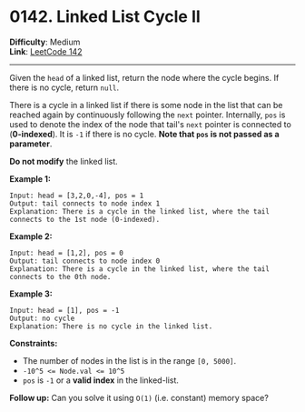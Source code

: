 # 0142. Linked List Cycle II

**Difficulty**: Medium  
**Link**: [LeetCode 142](https://leetcode.com/problems/linked-list-cycle-ii/)

---

Given the `head` of a linked list, return the node where the cycle begins. If there is no cycle, return `null`.

There is a cycle in a linked list if there is some node in the list that can be reached again by continuously following the `next` pointer. Internally, `pos` is used to denote the index of the node that tail's `next` pointer is connected to (**0-indexed**). It is `-1` if there is no cycle. **Note that `pos` is not passed as a parameter**.

**Do not modify** the linked list.

**Example 1:**

    Input: head = [3,2,0,-4], pos = 1
    Output: tail connects to node index 1
    Explanation: There is a cycle in the linked list, where the tail connects to the 1st node (0-indexed).

**Example 2:**

    Input: head = [1,2], pos = 0
    Output: tail connects to node index 0
    Explanation: There is a cycle in the linked list, where the tail connects to the 0th node.

**Example 3:**

    Input: head = [1], pos = -1
    Output: no cycle
    Explanation: There is no cycle in the linked list.

**Constraints:**

* The number of nodes in the list is in the range `[0, 5000]`.
* `-10^5 <= Node.val <= 10^5`
* `pos` is `-1` or a **valid index** in the linked-list.

**Follow up:** Can you solve it using `O(1)` (i.e. constant) memory space?
